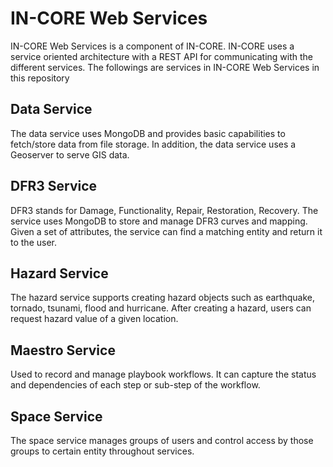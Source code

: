 # IN-CORE Web Services

IN-CORE Web Services is a component of IN-CORE. IN-CORE uses a service oriented architecture with a REST API for communicating with the different services. The followings are services in IN-CORE Web Services in this repository

## Data Service
The data service uses MongoDB and provides basic capabilities to fetch/store data from file storage. In addition, the data service uses a Geoserver to serve GIS data.

## DFR3 Service
DFR3 stands for Damage, Functionality, Repair, Restoration, Recovery. The service uses MongoDB to store and manage DFR3 curves and mapping. Given a set of attributes, the service can find a matching entity and return it to the user.

## Hazard Service
The hazard service supports creating hazard objects such as earthquake, tornado, tsunami, flood and hurricane. After creating a hazard, users can request hazard value of a given location.

## Maestro Service
Used to record and manage playbook workflows. It can capture the status and dependencies of each step or sub-step of the workflow.

## Space Service
The space service manages groups of users and control access by those groups to certain entity throughout services.

